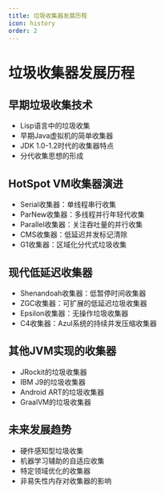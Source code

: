 ```yaml
---
title: 垃圾收集器发展历程
icon: history
order: 2
---
```


# 垃圾收集器发展历程

## 早期垃圾收集技术
- Lisp语言中的垃圾收集
- 早期Java虚拟机的简单收集器
- JDK 1.0-1.2时代的收集器特点
- 分代收集思想的形成

## HotSpot VM收集器演进
- Serial收集器：单线程串行收集
- ParNew收集器：多线程并行年轻代收集
- Parallel收集器：关注吞吐量的并行收集
- CMS收集器：低延迟并发标记清除
- G1收集器：区域化分代式垃圾收集

## 现代低延迟收集器
- Shenandoah收集器：低暂停时间收集器
- ZGC收集器：可扩展的低延迟垃圾收集器
- Epsilon收集器：无操作垃圾收集器
- C4收集器：Azul系统的持续并发压缩收集器

## 其他JVM实现的收集器
- JRockit的垃圾收集器
- IBM J9的垃圾收集器
- Android ART的垃圾收集器
- GraalVM的垃圾收集器

## 未来发展趋势
- 硬件感知型垃圾收集
- 机器学习辅助的自适应收集
- 特定领域优化的收集器
- 非易失性内存对收集器的影响
